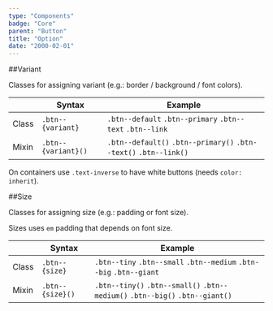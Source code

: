 ```yaml
---
type: "Components"
badge: "Core"
parent: "Button"
title: "Option"
date: "2000-02-01"
---
```


##Variant

Classes for assigning variant (e.g.: border / background / font colors).

<div class="table--scroll">

|                         | Syntax                                    | Example                       |
| ----------------------- | ----------------------------------------- | ----------------------------- |
| Class                   | `.btn--{variant}`                        | `.btn--default` `.btn--primary` `.btn--text` `.btn--link` |
| Mixin                   | `.btn--{variant}()`                      | `.btn--default()` `.btn--primary()`  `.btn--text()` `.btn--link()`   |

</div>

<demo>
  <demovanilla src="vanilla/components/button/variant">
  </demovanilla>
</demo>

On containers use `.text-inverse` to have white buttons (needs `color: inherit`).

<demo>
  <demovanilla src="vanilla/components/button/inverse">
  </demovanilla>
</demo>

##Size

Classes for assigning size (e.g.: padding or font size).

Sizes uses `em` padding that depends on font size.

|                         | Syntax                                    | Example                       |
| ----------------------- | ----------------------------------------- | ----------------------------- |
| Class                   | `.btn--{size}`                        | `.btn--tiny` `.btn--small` `.btn--medium` `.btn--big` `.btn--giant` |
| Mixin                   | `.btn--{size}()`                      | `.btn--tiny()` `.btn--small()`  `.btn--medium()` `.btn--big()` `.btn--giant()`   |

<demo>
  <demovanilla src="vanilla/components/button/size">
  </demovanilla>
</demo>
